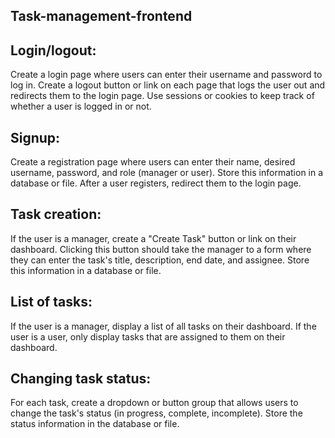 
##  Task-management-frontend

## Login/logout:

Create a login page where users can enter their username and password to log in.
Create a logout button or link on each page that logs the user out and redirects them to the login page.
Use sessions or cookies to keep track of whether a user is logged in or not.
 ## Signup:

Create a registration page where users can enter their name, desired username, password, and role (manager or user).
Store this information in a database or file.
After a user registers, redirect them to the login page.
## Task creation:

If the user is a manager, create a "Create Task" button or link on their dashboard.
Clicking this button should take the manager to a form where they can enter the task's title, description, end date, and assignee.
Store this information in a database or file.
## List of tasks:

If the user is a manager, display a list of all tasks on their dashboard.
If the user is a user, only display tasks that are assigned to them on their dashboard.
## Changing task status:

For each task, create a dropdown or button group that allows users to change the task's status (in progress, complete, incomplete).
Store the status information in the database or file.





